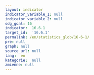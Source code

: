 ```yaml
---
layout: indicator
indicator_variable_1: null
indicator_variable_2: null
sdg_goal: 16
indicator:  16.6.1
target_id:  '16.6.1'
permalink: /en/statistics_glob/16-6-1/
pre: null
graph: null
source_url: null
lang:  en
kategorie:  null
zmienne: null
---
```

